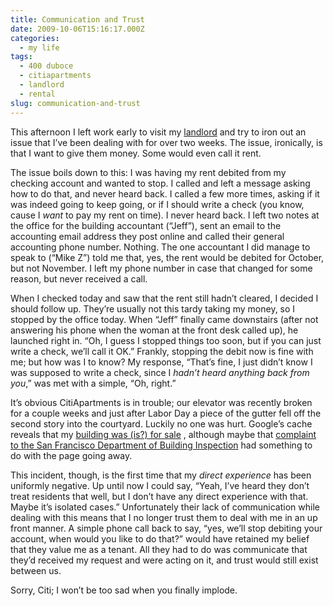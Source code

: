 ```yaml
---
title: Communication and Trust
date: 2009-10-06T15:16:17.000Z
categories:
  - my life
tags:
  - 400 duboce
  - citiapartments
  - landlord
  - rental
slug: communication-and-trust
---
```

This afternoon I left work early to visit my [landlord][1]  and try to iron out an issue that I’ve been dealing with for over two weeks. The issue, ironically, is that I want to give them money. Some would even call it rent.

The issue boils down to this: I was having my rent debited from my checking account and wanted to stop. I called and left a message asking how to do that, and never heard back. I called a few more times, asking if it was indeed going to keep going, or if I should write a check (you know, cause I _want_ to pay my rent on time). I never heard back. I left two notes at the office for the building accountant (“Jeff”), sent an email to the accounting email address they post online and called their general accounting phone number. Nothing. The one accountant I did manage to speak to (“Mike Z”) told me that, yes, the rent would be debited for October, but not November. I left my phone number in case that changed for some reason, but never received a call.

When I checked today and saw that the rent still hadn’t cleared, I decided I should follow up. They’re usually not this tardy taking my money, so I stopped by the office today. When “Jeff” finally came downstairs (after not answering his phone when the woman at the front desk called up), he launched right in. “Oh, I guess I stopped things too soon, but if you can just write a check, we’ll call it OK.” Frankly, stopping the debit now is fine with me; but how was I to know? My response, “That’s fine, I just didn’t know I was supposed to write a check, since I _hadn’t heard anything back from you_,” was met with a simple, “Oh, right.”

It’s obvious CitiApartments is in trouble; our elevator was recently broken for a couple weeks and just after Labor Day a piece of the gutter fell off the second story into the courtyard. Luckily no one was hurt. Google’s cache reveals that my [building was (is?) for sale][2] , although maybe that [complaint to the San Francisco Department of Building Inspection][3]  had something to do with the page going away.

This incident, though, is the first time that my _direct experience_ has been uniformly negative. Up until now I could say, “Yeah, I’ve heard they don’t treat residents that well, but I don’t have any direct experience with that. Maybe it’s isolated cases.” Unfortunately their lack of communication while dealing with this means that I no longer trust them to deal with me in an up front manner. A simple phone call back to say, “yes, we’ll stop debiting your account, when would you like to do that?” would have retained my belief that they value me as a tenant. All they had to do was communicate that they’d received my request and were acting on it, and trust would still exist between us.

Sorry, Citi; I won’t be too sad when you finally implode.



 [1]: http://en.wikipedia.org/wiki/CitiApartments
 [2]: http://74.125.155.132/search?q=cache:92tEqP1s11cJ:www.aprinvestmentgroup.com/400-Duboce-Avenue+400+duboce&cd=7&hl=en&ct=clnk&gl=us
 [3]: http://dbiweb.sfgov.org/dbipts/default.aspx?page=AddressComplaint&ComplaintNo=200921876
